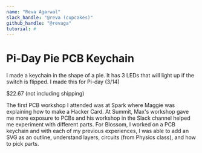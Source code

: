 ```yaml
---
name: "Reva Agarwal"
slack_handle: "@reva (cupcakes)"
github_handle: "@revaga"
tutorial: # 
---
```


# Pi-Day Pie PCB Keychain

<!-- Describe your board in 2-3 sentences. What are you making? What will it do? -->
I made a keychain in the shape of a pie. It has 3 LEDs that will light up if the switch is flipped. I made this for Pi-day (3/14)

<!-- How much is it going to cost? -->
$22.67 (not including shipping)

<!-- Tell us a little bit about your design process. What were some challenges? What helped? ***Totally optional*** -->
The first PCB workshop I attended was at Spark where Maggie was explaining how to make a Hacker Card. At Summit, Max's workshop gave me more exposure to PCBs and his workshop in the Slack channel helped me experiment with different parts. 
For Blossom, I worked on a PCB keychain and with each of my previous experiences, I was able to add an SVG as an outline, understand layers, circuits (from Physics class), and how to pick parts.
